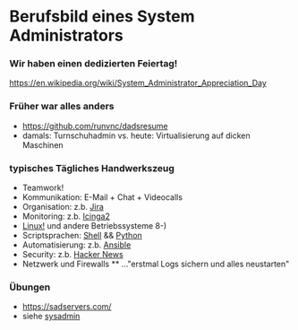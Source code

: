 # Berufsbild eines System Administrators

### Wir haben einen dedizierten Feiertag!
https://en.wikipedia.org/wiki/System_Administrator_Appreciation_Day

### Früher war alles anders
* https://github.com/runvnc/dadsresume
* damals: Turnschuhadmin vs. heute: Virtualisierung auf dicken Maschinen

### typisches Tägliches Handwerkszeug
* Teamwork!
* Kommunikation: E-Mail + Chat + Videocalls
* Organisation: z.b. [Jira](https://de.wikipedia.org/wiki/Jira_(Software))
* Monitoring: z.b. [Icinga2](https://icinga.com/docs/icinga-2/latest/doc/01-about/)
* [Linux!](https://kernel.org/) und andere Betriebssysteme 8-)
* Scriptsprachen: [Shell](https://www.shellcheck.net/) && [Python](https://www.python.org/)
* Automatisierung: z.b. [Ansible](https://www.ansible.com/)
* Security: z.b. [Hacker News](https://news.ycombinator.com/news)
* Netzwerk und Firewalls
** ..."erstmal Logs sichern und alles neustarten"

### Übungen
* https://sadservers.com/
* siehe [sysadmin](https://github.com/bittorf/sysadmin)

